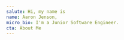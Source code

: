 ```yaml
---
salute: Hi, my name is
name: Aaron Jenson,
micro_bio: I'm a Junior Software Engineer.
cta: About Me
---
```

